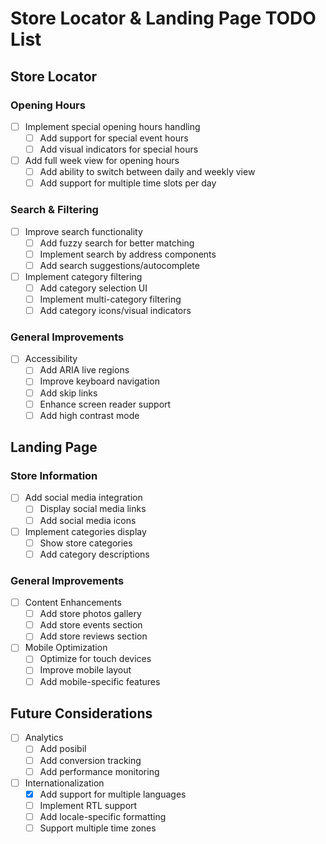 # Store Locator & Landing Page TODO List

## Store Locator

### Opening Hours
- [ ] Implement special opening hours handling
  - [ ] Add support for special event hours
  - [ ] Add visual indicators for special hours
- [ ] Add full week view for opening hours
  - [ ] Add ability to switch between daily and weekly view
  - [ ] Add support for multiple time slots per day

### Search & Filtering
- [ ] Improve search functionality
  - [ ] Add fuzzy search for better matching
  - [ ] Implement search by address components
  - [ ] Add search suggestions/autocomplete
- [ ] Implement category filtering
  - [ ] Add category selection UI
  - [ ] Implement multi-category filtering
  - [ ] Add category icons/visual indicators

### General Improvements
- [ ] Accessibility
  - [ ] Add ARIA live regions
  - [ ] Improve keyboard navigation
  - [ ] Add skip links
  - [ ] Enhance screen reader support
  - [ ] Add high contrast mode

## Landing Page

### Store Information
- [ ] Add social media integration
  - [ ] Display social media links
  - [ ] Add social media icons
- [ ] Implement categories display
  - [ ] Show store categories
  - [ ] Add category descriptions

### General Improvements
- [ ] Content Enhancements
  - [ ] Add store photos gallery
  - [ ] Add store events section
  - [ ] Add store reviews section
- [ ] Mobile Optimization
  - [ ] Optimize for touch devices
  - [ ] Improve mobile layout
  - [ ] Add mobile-specific features

## Future Considerations
- [ ] Analytics
  - [ ] Add posibil
  - [ ] Add conversion tracking
  - [ ] Add performance monitoring
- [ ] Internationalization
  - [x] Add support for multiple languages
  - [ ] Implement RTL support
  - [ ] Add locale-specific formatting
  - [ ] Support multiple time zones 
